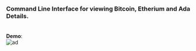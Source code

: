 ### Command Line Interface for viewing Bitcoin, Etherium and Ada Details.</br></br>

**Demo**:</br>
![ad](https://user-images.githubusercontent.com/67150257/126475092-0abd7bac-81c3-4bf5-a8f3-522f9b58a75a.jpeg)


